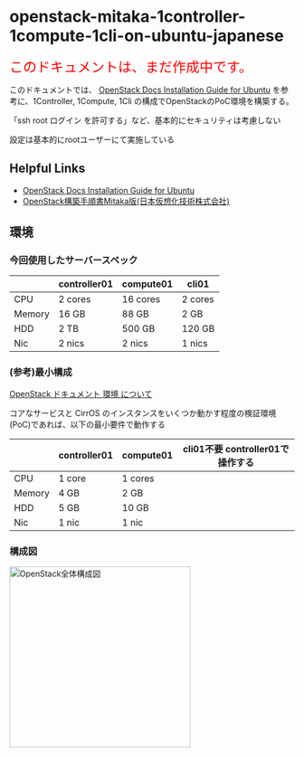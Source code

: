 # openstack-mitaka-1controller-1compute-1cli-on-ubuntu-japanese

<font size="5" color="#ff0000">このドキュメントは、まだ作成中です。</font>
<br>

このドキュメントでは、
[OpenStack Docs Installation Guide for Ubuntu](http://docs.openstack.org/mitaka/ja/install-guide-ubuntu/) を参考に、1Controller, 1Compute, 1Cli の構成でOpenStackのPoC環境を構築する。

「ssh root ログイン を許可する」など、基本的にセキュリティは考慮しない

設定は基本的にrootユーザーにて実施している


## Helpful Links

- [OpenStack Docs Installation Guide for Ubuntu](http://docs.openstack.org/mitaka/ja/install-guide-ubuntu/)
- [OpenStack構築手順書Mitaka版(日本仮想化技術株式会社)](http://www.slideshare.net/VirtualTech-JP/openstackmitaka)

## 環境

### 今回使用したサーバースペック

|   |controller01|compute01|cli01|
|---|---|---|---|
|CPU|2 cores|16 cores|2 cores|
|Memory|16 GB|88 GB|2 GB|
|HDD|2 TB|500 GB|120 GB|
|Nic|2 nics|2 nics|1 nics|

### (参考)最小構成
[OpenStack ドキュメント 環境 について](http://docs.openstack.org/mitaka/ja/install-guide-ubuntu/environment.html)

コアなサービスと CirrOS のインスタンスをいくつか動かす程度の検証環境(PoC)であれば、以下の最小要件で動作する

 |   |controller01|compute01|cli01不要 controller01で操作する|
 |---|---|---|---|
 |CPU|1 core|1 cores|  |
 |Memory|4 GB|2 GB|  |
 |HDD|5 GB|10 GB|  |
 |Nic|1 nic|1 nic|  |


### 構成図

<img src="https://github.com/Soichiro75/openstack-mitaka-1controller-1compute-1cli-on-ubuntu-japanese/blob/master/images/xxxxxxxxx.png" width="320px" title="OpenStack全体構成図">
